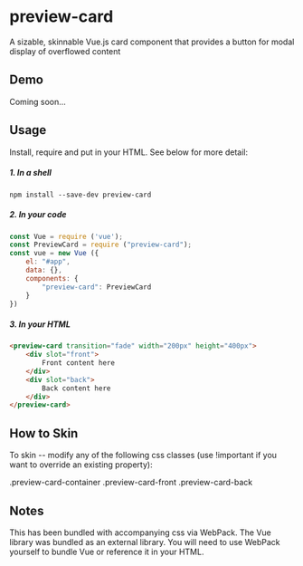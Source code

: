 # preview-card
A sizable, skinnable Vue.js card component that provides a button for modal display of overflowed content

## Demo

Coming soon...

## Usage
Install, require and put in your HTML.  See below for more detail:
##### 1. In a shell
```shell
npm install --save-dev preview-card
```

##### 2. In your code
``` javascript
const Vue = require ('vue');
const PreviewCard = require ("preview-card");
const vue = new Vue ({
    el: "#app",
    data: {},
    components: {
        "preview-card": PreviewCard
    }
})
```

##### 3. In your HTML
``` html
<preview-card transition="fade" width="200px" height="400px">
    <div slot="front">
        Front content here
    </div>
    <div slot="back">
        Back content here
    </div>
</preview-card>
```

## How to Skin

To skin -- modify any of the following css classes (use !important if you want to override an existing property):

.preview-card-container 
.preview-card-front
.preview-card-back

## Notes
This has been bundled with accompanying css via WebPack.
The Vue library was bundled as an external library.
You will need to use WebPack yourself to bundle Vue or reference it in your HTML.


